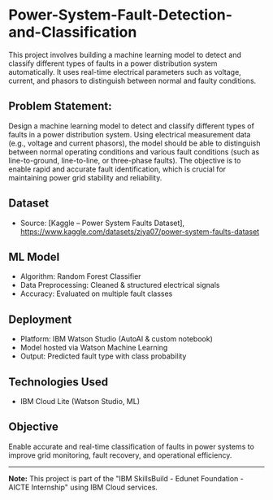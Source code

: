 # Power-System-Fault-Detection-and-Classification

This project involves building a machine learning model to detect and classify different types of faults in a power distribution system automatically. It uses real-time electrical parameters such as voltage, current, and phasors to distinguish between normal and faulty conditions.

## Problem Statement:
Design a machine learning model to detect and classify different types of faults in a power 
distribution system. Using electrical measurement data (e.g., voltage and current 
phasors), the model should be able to distinguish between normal operating conditions 
and various fault conditions (such as line-to-ground, line-to-line, or three-phase faults). 
The objective is to enable rapid and accurate fault identification, which is crucial for 
maintaining power grid stability and reliability. 

## Dataset
- Source: [Kaggle – Power System Faults Dataset], https://www.kaggle.com/datasets/ziya07/power-system-faults-dataset

## ML Model
- Algorithm: Random Forest Classifier
- Data Preprocessing: Cleaned & structured electrical signals
- Accuracy: Evaluated on multiple fault classes

## Deployment
- Platform: IBM Watson Studio (AutoAI & custom notebook)
- Model hosted via Watson Machine Learning
- Output: Predicted fault type with class probability

## Technologies Used
- IBM Cloud Lite (Watson Studio, ML)

## Objective
Enable accurate and real-time classification of faults in power systems to improve grid monitoring, fault recovery, and operational efficiency.

---

**Note:** This project is part of the "IBM SkillsBuild - Edunet Foundation - AICTE Internship" using IBM Cloud services.
